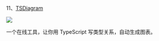 11、[TSDiagram](https://tsdiagram.com/)

![](https://cdn.beekka.com/blogimg/asset/202312/bg2023120514.webp)

  

一个在线工具，让你用 TypeScript 写类型关系，自动生成图表。